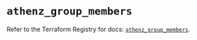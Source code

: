 # `athenz_group_members`

Refer to the Terraform Registry for docs: [`athenz_group_members`](https://registry.terraform.io/providers/athenz/athenz/1.0.49/docs/resources/group_members).
